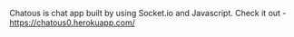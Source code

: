 Chatous is chat app built by using Socket.io and Javascript.
Check it out - https://chatous0.herokuapp.com/
